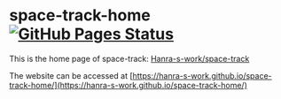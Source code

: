 # space-track-home [![GitHub Pages Status](https://img.shields.io/github/actions/workflow/status/Hanra-s-work/space-track-home/jekyll-gh-pages.yml?branch=main&label=test&logo=github&style=flat-square)](https://github.com/Hanra-s-work/space-track-home/actions/workflows/pages.yml)

This is the home page of space-track: [Hanra-s-work/space-track](https://github.com/Hanra-s-work/space-track)

The website can be accessed at [https://hanra-s-work.github.io/space-track-home/](https://hanra-s-work.github.io/space-track-home/)
